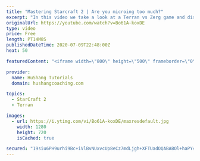 ```yaml
---
title: "Mastering Starcraft 2 | Are you microing too much?"
excerpt: "In this video we take a look at a Terran vs Zerg game and discuss some of the main mistakes Terran players are making. It's super easy to fall into this trap!  Starcraft 2: Mastering Starcraft 2 | Are you microing too much? [Terran vs Zerg TvZ] #StarCraft2 #SC2 #RTS   Coaching - https://www.hushangcoaching.com"
originalUrl: https://youtube.com/watch?v=Bo61A-koxDE
type: video
price: Free
length: PT14M8S
publishedDateTime: 2020-07-09T22:48:00Z
heat: 50

featuredContent: "<iframe width=\"800\" height=\"500\" frameborder=\"0\" src=\"https://www.youtube.com/embed/Bo61A-koxDE\" allow=\"accelerometer; autoplay; encrypted-media; gyroscope; picture-in-picture\" allowfullscreen></iframe>"

provider:
  name: HuShang Tutorials
  domain: hushangcoaching.com

topics:
  - StarCraft 2
  - Terran

images:
  - url: https://i.ytimg.com/vi/Bo61A-koxDE/maxresdefault.jpg
    width: 1280
    height: 720
    isCached: true

secured: "19siu6PH9urhi9Bc+iVlBvNUxvcUp8eCz7mdLjgh+XFTUadOQABABOl+haPY4oRcSQ4f3cmbiKjYxZbNYmvSxjx+s5O89vYofBQ+F0izvm5kqtdW22duCR+RJW3tXQodZJJLpZJ6tVCmNobGI9vCQztxzDusdqLr6aeyPGkaR82sTBoxQQKlwhqCwJX8NxtFp5GJKNTfJep8N/t2hO01xx9W87BBdc4BjvttBRMfSNaGY/6EXyGmfXIqhhXwCLnovxFtMjOaGG7AXSRD04djQEMmZLAJsXnY/VTLfL23VzFrhvoF5KwUGyaS8u6VqWeHLfQoV+XOL5S4oJDPIYx815izIK7QD0L/pG/FbHdLMK/EVXMZNnHuWRIH0K4+IPQjS2tl2CJqTtjrOOkQ58vkiBkZG+gpIEWiVZMD0ysyyOc=;Xlv9Z7KzFh3wuvQuk0NlQw=="
---
```


